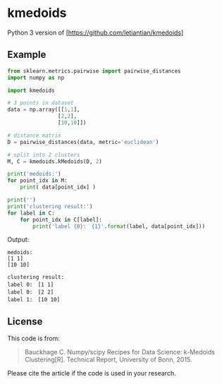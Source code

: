 # kmedoids
Python 3 version of [https://github.com/letiantian/kmedoids]


## Example
```python
from sklearn.metrics.pairwise import pairwise_distances
import numpy as np

import kmedoids

# 3 points in dataset
data = np.array([[1,1], 
                [2,2], 
                [10,10]])

# distance matrix
D = pairwise_distances(data, metric='euclidean')

# split into 2 clusters
M, C = kmedoids.kMedoids(D, 2)

print('medoids:')
for point_idx in M:
    print( data[point_idx] )

print('')
print('clustering result:')
for label in C:
    for point_idx in C[label]:
        print('label {0}:　{1}'.format(label, data[point_idx]))
```

Output:
```
medoids:
[1 1]
[10 10]

clustering result:
label 0:　[1 1]
label 0:　[2 2]
label 1:　[10 10]
```

## License
This code is from:

> Bauckhage C. Numpy/scipy Recipes for Data Science: k-Medoids Clustering[R]. Technical Report, University of Bonn, 2015.

Please cite the article if the code is used in your research.